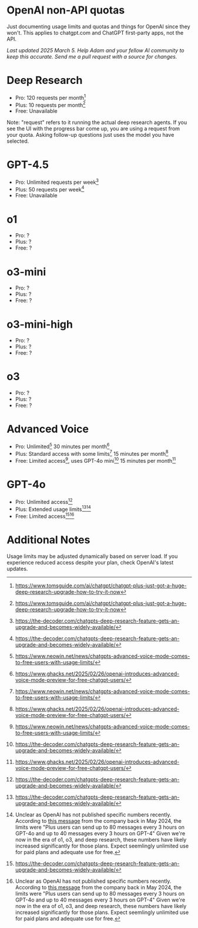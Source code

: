 # OpenAI non-API quotas
Just documenting usage limits and quotas and things for OpenAI since they won't.
This applies to chatgpt.com and ChatGPT first-party apps, not the API.

_Last updated 2025 March 5. Help Adam and your fellow AI community to keep this accurate. Send me a pull request with a source for changes._

# Deep Research
- Pro: 120 requests per month[^1]
- Plus: 10 requests per month[^1]
- Free: Unavailable

Note: "request" refers to it running the actual deep research agents. If you see the UI with the progress bar come up, you are using a request from your quota. Asking follow-up questions just uses the model you have selected.

# GPT-4.5
- Pro: Unlimited requests per week[^2]
- Plus: 50 requests per week[^2]
- Free: Unavailable

# o1
- Pro: ?
- Plus: ?
- Free: ?

# o3-mini
- Pro: ?
- Plus: ?
- Free: ?

# o3-mini-high
- Pro: ?
- Plus: ?
- Free: ?

# o3
- Pro: ?
- Plus: ?
- Free: ?

# Advanced Voice
- Pro: Unlimited[^3] 30 minutes per month[^4]
- Plus: Standard access with some limits[^3] 15 minutes per month[^4]
- Free: Limited access[^3], uses GPT-4o mini[^2] 15 minutes per month[^4]

# GPT-4o
- Pro: Unlimited access[^2]
- Plus: Extended usage limits[^2][^5]
- Free: Limited access[^2][^5]

# Additional Notes
Usage limits may be adjusted dynamically based on server load. If you experience reduced access despite your plan, check OpenAI's latest updates.

[^1]: https://www.tomsguide.com/ai/chatgpt/chatgpt-plus-just-got-a-huge-deep-research-upgrade-how-to-try-it-now
[^2]: https://the-decoder.com/chatgpts-deep-research-feature-gets-an-upgrade-and-becomes-widely-available/
[^3]: https://www.neowin.net/news/chatgpts-advanced-voice-mode-comes-to-free-users-with-usage-limits/
[^4]: https://www.ghacks.net/2025/02/26/openai-introduces-advanced-voice-mode-preview-for-free-chatgpt-users/
[^5]: Unclear as OpenAI has not published specific numbers recently. According to [this message](https://community.openai.com/t/is-there-a-limit-to-chatgpt-4o/764605) from the company back in May 2024, the limits were "Plus users can send up to 80 messages every 3 hours on GPT-4o and up to 40 messages every 3 hours on GPT-4" Given we're now in the era of o1, o3, and deep research, these numbers have likely increased significantly for those plans. Expect seemlingly unlimited use for paid plans and adequate use for free.

